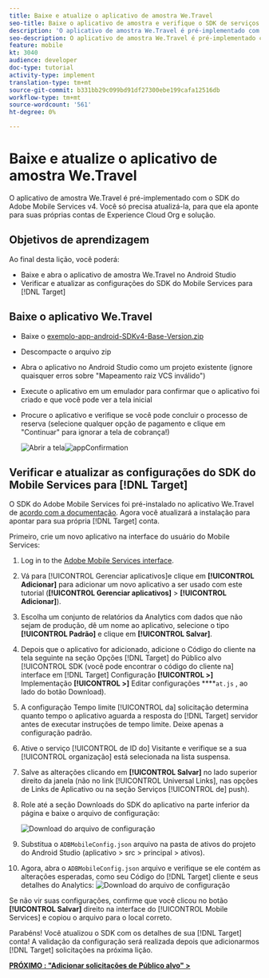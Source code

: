 ```yaml
---
title: Baixe e atualize o aplicativo de amostra We.Travel
seo-title: Baixe o aplicativo de amostra e verifique o SDK de serviços móveis
description: 'O aplicativo de amostra We.Travel é pré-implementado com o SDK do Adobe Mobile Services v4. Você só precisa atualizá-la para que ela aponte para suas próprias contas de Experience Cloud Org e solução.   '
seo-description: O aplicativo de amostra We.Travel é pré-implementado com o SDK do Adobe Mobile Services v4. Você só precisa atualizá-la para que ela aponte para suas próprias contas de Experience Cloud Org e solução.
feature: mobile
kt: 3040
audience: developer
doc-type: tutorial
activity-type: implement
translation-type: tm+mt
source-git-commit: b331bb29c099bd91df27300ebe199cafa12516db
workflow-type: tm+mt
source-wordcount: '561'
ht-degree: 0%

---
```



# Baixe e atualize o aplicativo de amostra We.Travel

O aplicativo de amostra We.Travel é pré-implementado com o SDK do Adobe Mobile Services v4. Você só precisa atualizá-la, para que ela aponte para suas próprias contas de Experience Cloud Org e solução.

## Objetivos de aprendizagem

Ao final desta lição, você poderá:

* Baixe e abra o aplicativo de amostra We.Travel no Android Studio
* Verificar e atualizar as configurações do SDK do Mobile Services para [!DNL Target]

## Baixe o aplicativo We.Travel

* Baixe o [exemplo-app-android-SDKv4-Base-Version.zip](assets/sample-app-android-SDKv4-Base-Version.zip)
* Descompacte o arquivo zip
* Abra o aplicativo no Android Studio como um projeto existente (ignore quaisquer erros sobre &quot;Mapeamento raiz VCS inválido&quot;)
* Execute o aplicativo em um emulador para confirmar que o aplicativo foi criado e que você pode ver a tela inicial
* Procure o aplicativo e verifique se você pode concluir o processo de reserva (selecione qualquer opção de pagamento e clique em &quot;Continuar&quot; para ignorar a tela de cobrança!)

   ![Abrir a tela](assets/wetravel_homeScreen.png)![appConfirmation](assets/wetravel_confirmationScreen.png)

## Verificar e atualizar as configurações do SDK do Mobile Services para [!DNL Target]

O SDK do Adobe Mobile Services foi pré-instalado no aplicativo We.Travel de [acordo com a documentação](https://docs.adobe.com/content/help/en/mobile-services/android/getting-started-android/requirements.html). Agora você atualizará a instalação para apontar para sua própria [!DNL Target] conta.

Primeiro, crie um novo aplicativo na interface do usuário do Mobile Services:

1. Log in to the [Adobe Mobile Services interface](https://mobilemarketing.adobe.com).
1. Vá para [!UICONTROL Gerenciar aplicativos]e clique em **[!UICONTROL Adicionar]** para adicionar um novo aplicativo a ser usado com este tutorial (**[!UICONTROL Gerenciar aplicativos]** > **[!UICONTROL Adicionar]**).
1. Escolha um conjunto de relatórios da Analytics com dados que não sejam de produção, dê um nome ao aplicativo, selecione o tipo **[!UICONTROL Padrão]** e clique em **[!UICONTROL Salvar]**.
1. Depois que o aplicativo for adicionado, adicione o Código do cliente na tela seguinte na seção Opções [!DNL Target] do Público alvo [!UICONTROL SDK (você pode encontrar o código do cliente na] interface em [!DNL Target] Configuração **[!UICONTROL >]** Implementação **[!UICONTROL >]** Editar configurações ****`at.js` , ao lado do botão Download).
1. A configuração Tempo limite [!UICONTROL da] solicitação determina quanto tempo o aplicativo aguarda a resposta do [!DNL Target] servidor antes de executar instruções de tempo limite. Deixe apenas a configuração padrão.
1. Ative o serviço [!UICONTROL de ID do] Visitante e verifique se a sua [!UICONTROL organização] está selecionada na lista suspensa.
1. Salve as alterações clicando em **[!UICONTROL Salvar]** no lado superior direito da janela (não no link [!UICONTROL Universal Links], nas opções de Links  de Aplicativo ou na seção Serviços [!UICONTROL de] push).
1. Role até a seção Downloads do SDK do aplicativo na parte inferior da página e baixe o arquivo de configuração:

   ![Download do arquivo de configuração](assets/config_file.jpg)

1. Substitua o `ADBMobileConfig.json` arquivo na pasta de ativos do projeto do Android Studio (aplicativo > src > principal > ativos).

1. Agora, abra o `ADBMobileConfig.json` arquivo e verifique se ele contém as alterações esperadas, como seu Código do [!DNL Target] cliente e seus detalhes do Analytics:
   ![Download do arquivo de configuração](assets/client_code.jpg)

Se não vir suas configurações, confirme que você clicou no botão **[!UICONTROL Salvar]** direito na interface do [!UICONTROL Mobile Services] e copiou o arquivo para o local correto.

Parabéns! Você atualizou o SDK com os detalhes de sua [!DNL Target] conta! A validação da configuração será realizada depois que adicionarmos [!DNL Target] solicitações na próxima lição.

**[PRÓXIMO : &quot;Adicionar solicitações de Público alvo&quot; >](add-requests.md)**
